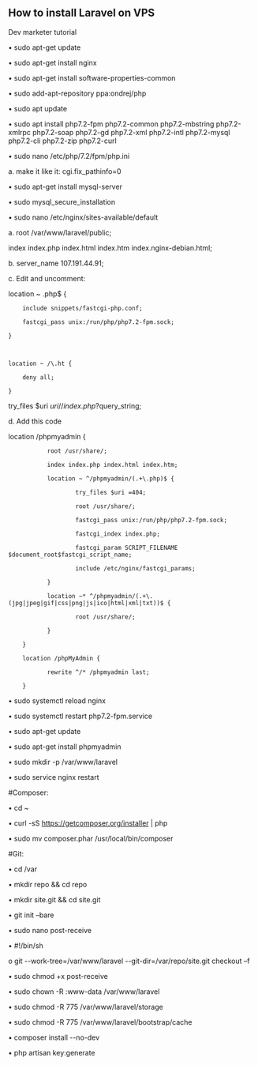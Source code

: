 

## How to install Laravel on VPS
Dev marketer tutorial


•	sudo apt-get update

•	sudo apt-get install nginx

•	sudo apt-get install software-properties-common

•	sudo add-apt-repository ppa:ondrej/php

•	sudo apt update

•	sudo apt install php7.2-fpm php7.2-common php7.2-mbstring php7.2-xmlrpc php7.2-soap php7.2-gd php7.2-xml php7.2-intl php7.2-mysql php7.2-cli php7.2-zip php7.2-curl

•	sudo nano /etc/php/7.2/fpm/php.ini

a.	make it like it: cgi.fix_pathinfo=0

•	sudo apt-get install mysql-server

•	sudo mysql_secure_installation

•	sudo nano /etc/nginx/sites-available/default

a.	root /var/www/laravel/public;

 index index.php index.html index.htm index.nginx-debian.html;
 
b.	server_name 107.191.44.91;

c.	 Edit and uncomment:




location ~ \.php$ {

        include snippets/fastcgi-php.conf;
	
        fastcgi_pass unix:/run/php/php7.2-fpm.sock;
	
    }
    


    location ~ /\.ht {
    
        deny all;
	
    } 
    
	
try_files $uri $uri/ /index.php?$query_string;


d.	Add this code

location /phpmyadmin {

               root /usr/share/;
	       
               index index.php index.html index.htm;
	       
               location ~ ^/phpmyadmin/(.+\.php)$ {
	       
                       try_files $uri =404;
		       
                       root /usr/share/;
		       
                       fastcgi_pass unix:/run/php/php7.2-fpm.sock;
		       
                       fastcgi_index index.php;
		       
                       fastcgi_param SCRIPT_FILENAME $document_root$fastcgi_script_name;
		       
                       include /etc/nginx/fastcgi_params;
		       
               }
	       
               location ~* ^/phpmyadmin/(.+\.(jpg|jpeg|gif|css|png|js|ico|html|xml|txt))$ {
	       
                       root /usr/share/;
		       
               }
	       
        }
	
        location /phpMyAdmin {
	
               rewrite ^/* /phpmyadmin last;
	       
        }
	

•	sudo systemctl reload nginx

•	sudo systemctl restart php7.2-fpm.service

•	sudo apt-get update

•	sudo apt-get install phpmyadmin



•	sudo mkdir -p /var/www/laravel

•	sudo service nginx restart




#Composer:

•	cd ~

•	curl -sS https://getcomposer.org/installer | php

•	sudo mv composer.phar /usr/local/bin/composer



#Git:

•	cd /var

•	mkdir repo && cd repo

•	mkdir site.git && cd site.git

•	git init –bare

•	sudo nano post-receive

•		#!/bin/sh

o	git --work-tree=/var/www/laravel --git-dir=/var/repo/site.git checkout –f

•	sudo chmod +x post-receive      



•	sudo chown -R :www-data /var/www/laravel

•	sudo chmod -R 775 /var/www/laravel/storage

•	sudo chmod -R 775 /var/www/laravel/bootstrap/cache

•	composer install --no-dev

•	php artisan key:generate
